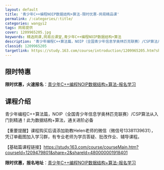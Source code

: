 ```yaml
---
layout: default
title: '青少年C++编程NOIP数据结构+算法-限时优惠-网易精品课'
permalink: /:categories/:title/
categories: wangyi2
tags: 网易提供
cover: 1209965205.jpg
keywords: 精选网课,网易云课堂,青少年C++编程NOIP数据结构+算法
description: '青少年编程C++算法篇，NOIP（全国青少年信息学奥林匹克联赛）/CSP算法从入门到精通！此为数据结构+算法，通关进阶必'
classid: 1209965205
targetlink: https://study.163.com/course/introduction/1209965205.htm?share=1&shareId=1025206652&utm_campaign=share&utm_medium=iphoneShare&utm_source=&utm_u=1025206652
---
```


## 限时特惠

**限时优惠，火速报名**：[青少年C++编程NOIP数据结构+算法-报名学习](https://study.163.com/course/introduction/1209965205.htm?share=1&shareId=1025206652&utm_campaign=share&utm_medium=iphoneShare&utm_source=&utm_u=1025206652)

## 课程介绍

青少年编程C++算法篇，NOIP（全国青少年信息学奥林匹克联赛）/CSP算法从入门到精通！此为数据结构+算法，通关进阶必备

【重要提醒】课程购买后请添加助教Helen老师的微信（微信号13381139631），凭订单截图加入学习群，有专业老师为学员答疑、批改作业、辅导课程。

【基础篇课程链接】https://study.163.com/course/courseMain.htm?courseId=1209479801&share=2&shareId=480000001918401

**限时优惠，报名地址**：[青少年C++编程NOIP数据结构+算法-报名学习](https://study.163.com/course/introduction/1209965205.htm?share=1&shareId=1025206652&utm_campaign=share&utm_medium=iphoneShare&utm_source=&utm_u=1025206652)

